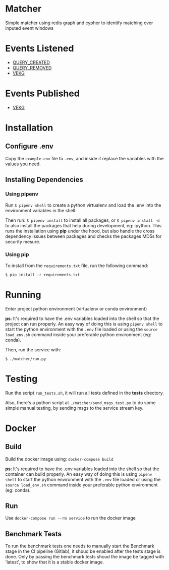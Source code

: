 # Matcher
Simple matcher using redis graph and cypher to identify matching over inputed event windows


# Events Listened
 - [QUERY_CREATED](https://github.com/Gnosis-MEP/Gnosis-Docs/blob/main/EventTypes.md#QUERY_CREATED)
 - [QUERY_REMOVED](https://github.com/Gnosis-MEP/Gnosis-Docs/blob/main/EventTypes.md#QUERY_REMOVED)
 - [VEKG](https://github.com/Gnosis-MEP/Gnosis-Docs/blob/main/EventTypes.md#VEKG)

# Events Published
 - [VEKG](https://github.com/Gnosis-MEP/Gnosis-Docs/blob/main/EventTypes.md#VEKG)


# Installation

## Configure .env
Copy the `example.env` file to `.env`, and inside it replace the variables with the values you need.

## Installing Dependencies

### Using pipenv
Run `$ pipenv shell` to create a python virtualenv and load the .env into the environment variables in the shell.

Then run: `$ pipenv install` to install all packages, or `$ pipenv install -d` to also install the packages that help during development, eg: ipython.
This runs the installation using **pip** under the hood, but also handle the cross dependency issues between packages and checks the packages MD5s for security mesure.


### Using pip
To install from the `requirements.txt` file, run the following command:
```
$ pip install -r requirements.txt
```

# Running
Enter project python environment (virtualenv or conda environment)

**ps**: It's required to have the .env variables loaded into the shell so that the project can run properly. An easy way of doing this is using `pipenv shell` to start the python environment with the `.env` file loaded or using the `source load_env.sh` command inside your preferable python environment (eg: conda).

Then, run the service with:
```
$ ./matcher/run.py
```

# Testing
Run the script `run_tests.sh`, it will run all tests defined in the **tests** directory.

Also, there's a python script at `./matcher/send_msgs_test.py` to do some simple manual testing, by sending msgs to the service stream key.


# Docker
## Build
Build the docker image using: `docker-compose build`

**ps**: It's required to have the .env variables loaded into the shell so that the container can build properly. An easy way of doing this is using `pipenv shell` to start the python environment with the `.env` file loaded or using the `source load_env.sh` command inside your preferable python environment (eg: conda).

## Run
Use `docker-compose run --rm service` to run the docker image

## Benchmark Tests
To run the benchmark tests one needs to manually start the Benchmark stage in the CI pipeline (Gitlab), it shoud be enabled after the tests stage is done. Only by passing the benchmark tests shoud the image be tagged with 'latest', to show that it is a stable docker image.




